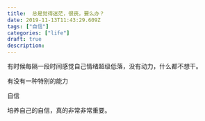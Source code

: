 ```yaml
---
title:  总是觉得迷茫，很丧，要么办？
date: 2019-11-13T11:43:29.609Z
tags: ["自信"]
categories: ["life"]
draft: true
description:
---
```


有时候每隔一段时间感觉自己情绪超级低落，没有动力，什么都不想干。

有没有一种特别的能力


自信

培养自己的自信，真的非常非常重要。

